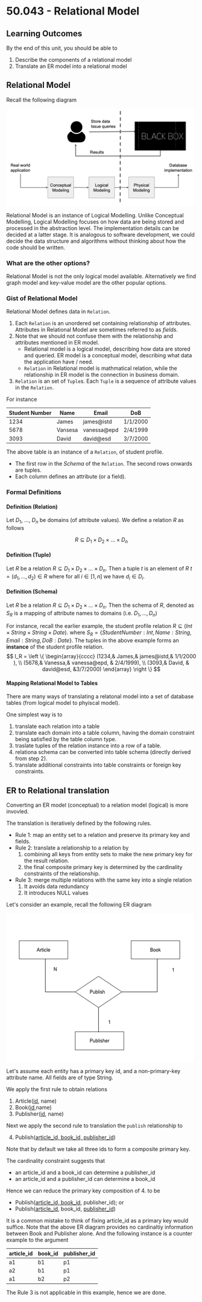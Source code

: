 # 50.043 - Relational Model

## Learning Outcomes

By the end of this unit, you should be able to 

1. Describe the components of a relational model
2. Translate an ER model into a relational model





## Relational Model

Recall the following diagram

![](./images/overview-of-data-modelling.png)

Relational Model is an instance of Logical Modelling. Unlike Conceptual Modelling, Logical Modelling focuses on how data are being stored and processed in the abstraction level. The implementation details can be decided at a latter stage. It is analogous to software development, we could decide the data structure and algorithms without thinking about how the code should be written. 

### What are the other options?

Relational Model is not the only logical model available. Alternatively we find graph model and key-value model are the other popular options. 

### Gist of Relational Model

Relational Model defines data in `Relation`. 

1. Each `Relation` is an unordered set containing relationship of attributes. Attributes in Relational Model are sometimes referred to as *fields*.
2. Note that we should not confuse them with the relationship and attributes mentioned in ER model. 
    * Relational model is a logical model, describing how data are stored and queried. ER model is a conceptual model, describing what data the application have / need.
    * `Relation` in Relational model is mathmatical relation, while the relationship in ER model is the connection in business domain. 
3. `Relation` is an set of `Tuple`s. Each `Tuple` is a sequence of attribute values in the `Relation`. 

For instance

|Student Number|Name | Email | DoB|
|---|---|---|---|
|1234|James|james@istd|1/1/2000|
|5678|Vansesa|vanessa@epd|2/4/1999|
|3093|David|david@esd|3/7/2000|

The above table is an instance of a `Relation`, of student profile.
* The first row in the *Schema* of the `Relation`. The second rows onwards are tuples. 
* Each column defines an attribute (or a field).

### Formal Definitions

#### Definition (Relation)
Let $D_1$, ..., $D_n$ be domains (of attribute values).
We define a relation $R$ as follows

$$
R \subseteq D_1 \times D_2 \times ... \times D_n
$$

#### Definition (Tuple)
Let $R$ be a relation $R \subseteq D_1 \times D_2 \times ... \times D_n$. Then a tuple $t$ is an element of $R$
$t = (d_1,...,d_2) \in R$ where for all $i\in [1,n]$ we have $d_i \in D_i$.

#### Definition (Schema)
Let $R$ be a relation $R \subseteq D_1 \times D_2 \times ... \times D_n$. Then the schema of $R$, denoted as $S_R$ is a mapping of attribute names to domains (i.e. $D_1, ..., D_n$)


For instance, recall the earlier example, the student profile relation $R \subseteq (Int \times String \times String \times Date)$. where $S_R = \{Student Number : Int, Name : String, Email : String, DoB : Date \}$.
The tuples in the above example forms an **instance** of the student profile relation. 
$$
I_R = 
\left \{ \begin{array}{cccc} 
    (1234,& James,& james@istd,& 1/1/2000 ), \\ 
    (5678,& Vanessa,& vanessa@epd, & 2/4/1999), \\ 
    (3093,& David, & david@esd, &3/7/2000) 
    \end{array} \right \} 
$$

#### Mapping Relational Model to Tables
There are many ways of translating a relatonal model into a set of database tables (from logical model to phyiscal model).

One simplest way is to 
1. translate each relation into a table
2. translate each domain into a table column, having the domain constraint being satisfied by the table column type.
3. traslate tuples of the relation instance into a row of a table.
4. relationa schema can be converted into table schema (directly derived from step 2).
5. translate additional constraints into table constraints or foreign key constraints.


## ER to Relational translation

Converting an ER model (conceptual) to a relation model (logical) is more invovled.  

The translation is iteratively defined by the following rules.

* Rule 1: map an entity set to a relation and preserve its primary key and fields.
* Rule 2: translate a relationship to a relation by 
  1. combining all keys from entity sets to make the new primary key for the result relation.
  2. the final composite primary key is determined by the cardinality constraints of the relationship.
* Rule 3: merge multiple relations with the same key into a single relation
  1. It avoids data redundancy
  2. It introduces NULL values


Let's consider an example, recall the following ER diagram

![](./images/tertiary_er.png)

Let's assume each entity has a primary key id, and a non-primary-key attribute name. All fields are of type String.

We apply the first rule to obtain relations

1. Article(<ins>id</ins>, name) 
2. Book(<ins>id</ins>,name)
3. Publisher(<ins>id</ins>, name)

Next we apply the second rule to translation the `publish` relationship to 

4. Publish(<ins>article_id, book_id, publisher_id</ins>)

Note that by default we take all three ids to form a composite primary key. 

The cardinality constraint suggests that
* an article_id and a book_id can determine a publisher_id 
* an article_id and a publisher_id can determine a book_id 

Hence we can reduce the primary key composition of 4. to be 

* Publish(<ins>article_id, book_id</ins>, publisher_id); or
* Publish(<ins>article_id</ins>, book_id, <ins>publisher_id</ins>)


It is a common mistake to think of fixing article_id as a primary key would suffice. Note that the above ER diagram provides no cardinaltiy information between Book and Publisher alone. And the following instance is a counter example to the argument

|article_id|book_id|publisher_id|
|---|---|---|
|a1 | b1| p1|
|a2 | b1| p1|
|a1 | b2| p2|


The Rule 3 is not applicable in this example, hence we are done.